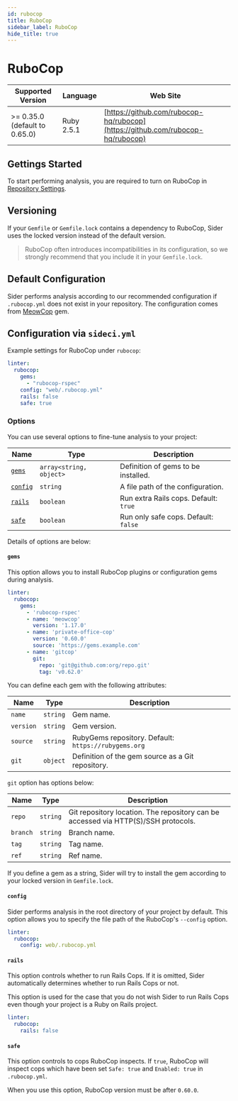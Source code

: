 ```yaml
---
id: rubocop
title: RuboCop
sidebar_label: RuboCop
hide_title: true
---
```


# RuboCop

| Supported Version | Language | Web Site |
| ----------------- | -------- | -------- |
| >= 0.35.0 (default to 0.65.0) | Ruby 2.5.1 | [https://github.com/rubocop-hq/rubocop](https://github.com/rubocop-hq/rubocop) |

## Gettings Started

To start performing analysis, you are required to turn on RuboCop in [Repository Settings](../../getting-started/repository-settings.md).

## Versioning

If your `Gemfile` or `Gemfile.lock` contains a dependency to RuboCop, Sider uses the locked version instead of the default version.

> RuboCop often introduces incompatibilities in its configuration, so we strongly recommend that you include it in your `Gemfile.lock`.

## Default Configuration

Sider performs analysis according to our recommended configuration if `.rubocop.yml` does not exist in your repository. The configuration comes from [MeowCop](https://github.com/sider/meowcop) gem.

## Configuration via `sideci.yml`

Example settings for RuboCop under `rubocop`:

```yaml:sideci.yml
linter:
  rubocop:
    gems:
      - "rubocop-rspec"
    config: "web/.rubocop.yml"
    rails: false
    safe: true
```

### Options

You can use several options to fine-tune analysis to your project:

| Name | Type | Description |
| ---- | ---- | ----------- |
| [`gems`](#gems) | `array<string, object>` | Definition of gems to be installed. |
| [`config`](#config) | `string` | A file path of the configuration. |
| [`rails`](#rails) | `boolean` | Run extra Rails cops. Default: `true` |
| [`safe`](#safe) | `boolean` | Run only safe cops. Default: `false` |

Details of options are below:

#### `gems`

This option allows you to install RuboCop plugins or configuration gems during analysis.

```yaml:sideci.yml
linter:
  rubocop:
    gems:
      - 'rubocop-rspec'
      - name: 'meowcop'
        version: '1.17.0'
      - name: 'private-office-cop'
        version: '0.60.0'
        source: 'https://gems.example.com'
      - name: 'gitcop'
        git:
          repo: 'git@github.com:org/repo.git'
          tag: 'v0.62.0'
```

You can define each gem with the following attributes:

| Name | Type | Description |
| ---- | ---- | ----------- |
| `name` | `string` | Gem name. |
| `version` | `string` | Gem version. |
| `source` | `string` | RubyGems repository. Default: `https://rubygems.org` |
| `git` | `object` | Definition of the gem source as a Git repository. |

`git` option has options below:

| Name | Type | Description |
| ---- | ---- | ----------- |
| `repo` | `string` | Git repository location. The repository can be accessed via HTTP(S)/SSH protocols. |
| `branch` | `string` | Branch name. |
| `tag` | `string` | Tag name. |
| `ref` | `string` | Ref name. |

If you define a gem as a string, Sider will try to install the gem according to your locked version in `Gemfile.lock`.

#### `config`

Sider performs analysis in the root directory of your project by default. This option allows you to specify the file path of the RuboCop's `--config` option.

```yaml:sideci.yml
linter:
  rubocop:
    config: web/.rubocop.yml
```

#### `rails`

This option controls whether to run Rails Cops. If it is omitted, Sider automatically determines whether to run Rails Cops or not.

This option is used for the case that you do not wish Sider to run Rails Cops even though your project is a Ruby on Rails project.

```yaml:sideci.yml
linter:
  rubocop:
    rails: false
```

#### `safe`

This option controls to cops RuboCop inspects. If `true`, RuboCop will inspect cops which have been set `Safe: true` and `Enabled: true` in `.rubocop.yml`.

When you use this option, RuboCop version must be after `0.60.0`.
